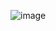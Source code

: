 ![image](https://github.com/DesarrolladorWeb-dev/Buscar-Canciones/assets/130877967/bc166710-81da-4a10-bd30-900957f74704)
